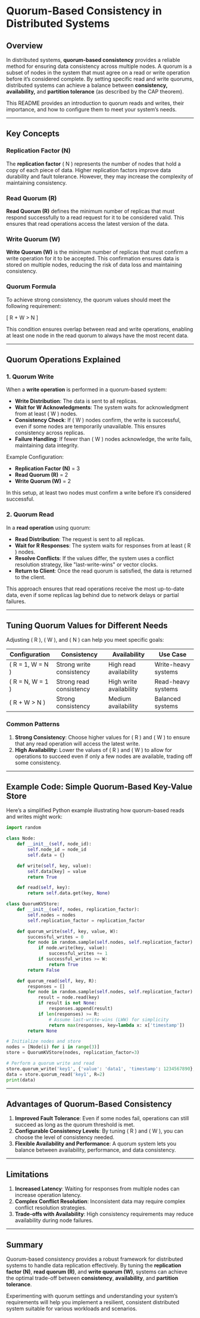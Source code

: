 # Quorum-Based Consistency in Distributed Systems

## Overview

In distributed systems, **quorum-based consistency** provides a reliable method for ensuring data consistency across multiple nodes. A quorum is a subset of nodes in the system that must agree on a read or write operation before it’s considered complete. By setting specific read and write quorums, distributed systems can achieve a balance between **consistency, availability,** and **partition tolerance** (as described by the CAP theorem).

This README provides an introduction to quorum reads and writes, their importance, and how to configure them to meet your system’s needs.

---

## Key Concepts

### Replication Factor (N)

The **replication factor** \( N \) represents the number of nodes that hold a copy of each piece of data. Higher replication factors improve data durability and fault tolerance. However, they may increase the complexity of maintaining consistency.

### Read Quorum (R)

**Read Quorum (R)** defines the minimum number of replicas that must respond successfully to a read request for it to be considered valid. This ensures that read operations access the latest version of the data.

### Write Quorum (W)

**Write Quorum (W)** is the minimum number of replicas that must confirm a write operation for it to be accepted. This confirmation ensures data is stored on multiple nodes, reducing the risk of data loss and maintaining consistency.

### Quorum Formula

To achieve strong consistency, the quorum values should meet the following requirement:

\[
R + W > N
\]

This condition ensures overlap between read and write operations, enabling at least one node in the read quorum to always have the most recent data.

---

## Quorum Operations Explained

### 1. Quorum Write

When a **write operation** is performed in a quorum-based system:

- **Write Distribution**: The data is sent to all replicas.
- **Wait for W Acknowledgments**: The system waits for acknowledgment from at least \( W \) nodes.
- **Consistency Check**: If \( W \) nodes confirm, the write is successful, even if some nodes are temporarily unavailable. This ensures consistency across replicas.
- **Failure Handling**: If fewer than \( W \) nodes acknowledge, the write fails, maintaining data integrity.

Example Configuration:
- **Replication Factor (N)** = 3
- **Read Quorum (R)** = 2
- **Write Quorum (W)** = 2

In this setup, at least two nodes must confirm a write before it’s considered successful.

### 2. Quorum Read

In a **read operation** using quorum:

- **Read Distribution**: The request is sent to all replicas.
- **Wait for R Responses**: The system waits for responses from at least \( R \) nodes.
- **Resolve Conflicts**: If the values differ, the system uses a conflict resolution strategy, like "last-write-wins" or vector clocks.
- **Return to Client**: Once the read quorum is satisfied, the data is returned to the client.

This approach ensures that read operations receive the most up-to-date data, even if some replicas lag behind due to network delays or partial failures.

---

## Tuning Quorum Values for Different Needs

Adjusting \( R \), \( W \), and \( N \) can help you meet specific goals:

| Configuration       | Consistency             | Availability          | Use Case                         |
|---------------------|-------------------------|-----------------------|----------------------------------|
| \( R = 1, W = N \)  | Strong write consistency| High read availability| Write-heavy systems              |
| \( R = N, W = 1 \)  | Strong read consistency | High write availability| Read-heavy systems               |
| \( R + W > N \)     | Strong consistency      | Medium availability   | Balanced systems                 |

### Common Patterns

1. **Strong Consistency**: Choose higher values for \( R \) and \( W \) to ensure that any read operation will access the latest write.
2. **High Availability**: Lower the values of \( R \) and \( W \) to allow for operations to succeed even if only a few nodes are available, trading off some consistency.

---

## Example Code: Simple Quorum-Based Key-Value Store

Here’s a simplified Python example illustrating how quorum-based reads and writes might work:

```python
import random

class Node:
    def __init__(self, node_id):
        self.node_id = node_id
        self.data = {}

    def write(self, key, value):
        self.data[key] = value
        return True

    def read(self, key):
        return self.data.get(key, None)

class QuorumKVStore:
    def __init__(self, nodes, replication_factor):
        self.nodes = nodes
        self.replication_factor = replication_factor

    def quorum_write(self, key, value, W):
        successful_writes = 0
        for node in random.sample(self.nodes, self.replication_factor):
            if node.write(key, value):
                successful_writes += 1
            if successful_writes >= W:
                return True
        return False

    def quorum_read(self, key, R):
        responses = []
        for node in random.sample(self.nodes, self.replication_factor):
            result = node.read(key)
            if result is not None:
                responses.append(result)
            if len(responses) >= R:
                # Assume last-write-wins (LWW) for simplicity
                return max(responses, key=lambda x: x['timestamp'])
        return None

# Initialize nodes and store
nodes = [Node(i) for i in range(3)]
store = QuorumKVStore(nodes, replication_factor=3)

# Perform a quorum write and read
store.quorum_write('key1', {'value': 'data1', 'timestamp': 1234567890}, W=2)
data = store.quorum_read('key1', R=2)
print(data)
```

---

## Advantages of Quorum-Based Consistency

1. **Improved Fault Tolerance**: Even if some nodes fail, operations can still succeed as long as the quorum threshold is met.
2. **Configurable Consistency Levels**: By tuning \( R \) and \( W \), you can choose the level of consistency needed.
3. **Flexible Availability and Performance**: A quorum system lets you balance between availability, performance, and data consistency.

---

## Limitations

1. **Increased Latency**: Waiting for responses from multiple nodes can increase operation latency.
2. **Complex Conflict Resolution**: Inconsistent data may require complex conflict resolution strategies.
3. **Trade-offs with Availability**: High consistency requirements may reduce availability during node failures.

---

## Summary

Quorum-based consistency provides a robust framework for distributed systems to handle data replication effectively. By tuning the **replication factor (N)**, **read quorum (R)**, and **write quorum (W)**, systems can achieve the optimal trade-off between **consistency**, **availability**, and **partition tolerance**.

Experimenting with quorum settings and understanding your system’s requirements will help you implement a resilient, consistent distributed system suitable for various workloads and scenarios.
